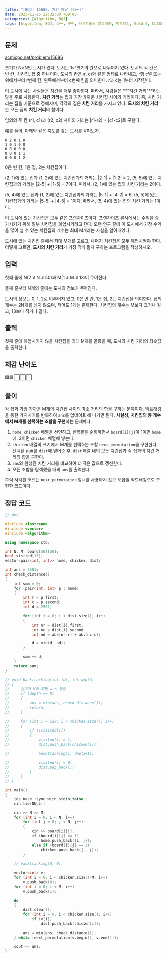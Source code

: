 ```yaml
---
title: "[BOJ] 15686. 치킨 배달 (C++)"
date: 2023-11-25 22:32:00 +09:00
categories: [Algorithm, BOJ]
tags: [Algorithm, BOJ, C++, 구현, 브루트포스 알고리즘, 백트래킹, Gold 5, CLASS 4]
---
```

## **문제**
[acmicpc.net/problem/15686](https://www.acmicpc.net/problem/15686)
<br>

크기가 N×N인 도시가 있다. 도시는 1×1크기의 칸으로 나누어져 있다. 도시의 각 칸은 빈 칸, 치킨집, 집 중 하나이다. 도시의 칸은 (r, c)와 같은 형태로 나타내고, r행 c열 또는 위에서부터 r번째 칸, 왼쪽에서부터 c번째 칸을 의미한다. r과 c는 1부터 시작한다.

이 도시에 사는 사람들은 치킨을 매우 좋아한다. 따라서, 사람들은 **"치킨 거리"**라는 말을 주로 사용한다. **치킨 거리**는 집과 가장 가까운 치킨집 사이의 거리이다. 즉, 치킨 거리는 집을 기준으로 정해지며, 각각의 집은 **치킨 거리**를 가지고 있다. **도시의 치킨 거리**는 모든 집의 **치킨 거리**의 합이다.

임의의 두 칸 (r1, c1)과 (r2, c2) 사이의 거리는 |r1-r2| + |c1-c2|로 구한다.

예를 들어, 아래와 같은 지도를 갖는 도시를 살펴보자.

```
0 2 0 1 0
1 0 1 0 0
0 0 0 0 0
0 0 0 1 1
0 0 0 1 2
```

0은 빈 칸, 1은 집, 2는 치킨집이다.

(2, 1)에 있는 집과 (1, 2)에 있는 치킨집과의 거리는 |2-1| + |1-2| = 2, (5, 5)에 있는 치킨집과의 거리는 |2-5| + |1-5| = 7이다. 따라서, (2, 1)에 있는 집의 치킨 거리는 2이다.

(5, 4)에 있는 집과 (1, 2)에 있는 치킨집과의 거리는 |5-1| + |4-2| = 6, (5, 5)에 있는 치킨집과의 거리는 |5-5| + |4-5| = 1이다. 따라서, (5, 4)에 있는 집의 치킨 거리는 1이다.

이 도시에 있는 치킨집은 모두 같은 프랜차이즈이다. 프렌차이즈 본사에서는 수익을 증가시키기 위해 일부 치킨집을 폐업시키려고 한다. 오랜 연구 끝에 이 도시에서 가장 수익을 많이 낼 수 있는 치킨집의 개수는 최대 M개라는 사실을 알아내었다.

도시에 있는 치킨집 중에서 최대 M개를 고르고, 나머지 치킨집은 모두 폐업시켜야 한다. 어떻게 고르면, **도시의 치킨 거리**가 가장 작게 될지 구하는 프로그램을 작성하시오.
<br>

## **입력**
첫째 줄에 N(2 ≤ N ≤ 50)과 M(1 ≤ M ≤ 13)이 주어진다.

둘째 줄부터 N개의 줄에는 도시의 정보가 주어진다.

도시의 정보는 0, 1, 2로 이루어져 있고, 0은 빈 칸, 1은 집, 2는 치킨집을 의미한다. 집의 개수는 2N개를 넘지 않으며, 적어도 1개는 존재한다. 치킨집의 개수는 M보다 크거나 같고, 13보다 작거나 같다.
<br>

## **출력**
첫째 줄에 폐업시키지 않을 치킨집을 최대 M개를 골랐을 때, 도시의 치킨 거리의 최솟값을 출력한다.
<br>

## **체감 난이도**
🟩🟩⬜⬜⬜
<br>

## **풀이**
각 집과 가장 가까운 M개의 치킨집 사이의 최소 거리의 합을 구하는 문제이다. 백트래킹을 통한 가지치기를 반복하여 `ans`를 업데이트 해 나가면 된다. **사실상, 치킨집의 총 개수에서 M개를 선택하는 조합을 구현**하는 문제이다.

1. `home`, `chicken` 배열을 선언하고, 반복문을 순회하면서 `board[i][j]`이 1이면 `home`에, 2이면 `chicken` 배열에 넣는다.
2. `chicken` 배열의 크기에서 M개를 선택하는 조합 `next_permutation`을 구현한다. 선택된 pair를 `dist`에 넣어준 후, `dist` 배열 내의 모든 치킨집과 각 집과의 치킨 거리의 합을 구한다.
3. `ans`와 완성된 치킨 거리를 비교하여 더 작은 값으로 갱신한다.
4. 모든 조합을 탐색했을 때의 `ans`를 출력한다.

주석 처리된 코드는 `next_permutation` 함수를 사용하지 않고 조합을 백트래킹으로 구현한 코드이다.
<br>

## **정답 코드**
```c++
// 4ms

#include <iostream>
#include <vector>
#include <algorithm>

using namespace std;

int N, M, board[50][50];
bool visited[13];
vector<pair<int, int>> home, chicken, dist;

int ans = 2501;
int check_distance()
{
    int sum = 0;
    for (pair<int, int> p : home)
    {
        int r = p.first;
        int c = p.second;
        int d = 2501;

        for (int i = 0; i < dist.size(); i++)
        {
            int nr = dist[i].first;
            int nc = dist[i].second;
            int nd = abs(nr-r) + abs(nc-c);

            d = min(d, nd);
        }

        sum += d;
    }
    return sum;
}

// void backtracking(int idx, int depth)
// {
//     깊이가 M이 되면 ans 갱신
//     if (depth == M)
//     {
//         ans = min(ans, check_distance());
//         return;
//     }

//     for (int i = idx; i < chicken.size(); i++)
//     {
//         if (!visited[i])
//         {
//             visited[i] = 1;
//             dist.push_back(chicken[i]);

//             backtracking(i, depth+1);

//             visited[i] = 0;
//             dist.pop_back();
//         }
//     }
// }

int main()
{
    ios_base::sync_with_stdio(false);
    cin.tie(NULL);

    cin >> N >> M;
    for (int i = 0; i < N; i++)
        for (int j = 0; j < N; j++)
        {
            cin >> board[i][j];
            if (board[i][j] == 1)
                home.push_back({i, j});
            else if (board[i][j] == 2)
                chicken.push_back({i, j});
        }
    
    // backtracking(0, 0);

    vector<int> v;
    for (int i = 0; i < chicken.size()-M; i++)
        v.push_back(0);
    for (int i = 0; i < M; i++)
        v.push_back(1);

    do
    {
        dist.clear();
        for (int i = 0; i < chicken.size(); i++)
            if (v[i])
                dist.push_back(chicken[i]);
        
        ans = min(ans, check_distance());
    } while (next_permutation(v.begin(), v.end()));

    cout << ans;
}
```